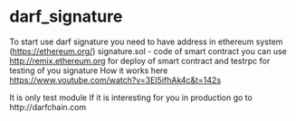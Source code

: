 # darf_signature
<html>
<p>

To start use darf signature you need to have address in ethereum system (https://ethereum.org/)
signature.sol - code of smart contract
you can use http://remix.ethereum.org for deploy of smart contract and testrpc for testing of you signature
How it works here https://www.youtube.com/watch?v=3EI5ifhAk4c&t=142s
</p>
<p>
It is only test module
If it is interesting for you in production go to http://darfchain.com
</p>
</html>

